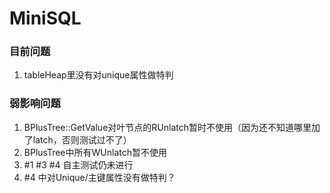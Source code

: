 # MiniSQL

### 目前问题
1. tableHeap里没有对unique属性做特判

### 弱影响问题
1. BPlusTree::GetValue对叶节点的RUnlatch暂时不使用（因为还不知道哪里加了latch，否则测试过不了）
2. BPlusTree中所有WUnlatch暂不使用
3. #1 #3 #4 自主测试仍未进行
4. #4 中对Unique/主键属性没有做特判？